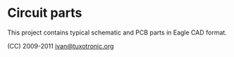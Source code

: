 Circuit parts
=============

This project contains typical schematic and PCB parts
in Eagle CAD format.

(CC) 2009-2011 ivan@tuxotronic.org

